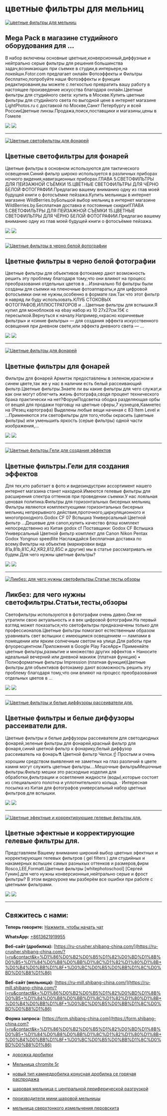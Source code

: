 # цветные фильтры для мельниц

<a href="https://swt.shibang-china.com/?l=ru&img&k=%D1%86%D0%B2%D0%B5%D1%82%D0%BD%D1%8B%D0%B5+%D1%84%D0%B8%D0%BB%D1%8C%D1%82%D1%80%D1%8B+%D0%B4%D0%BB%D1%8F+%D0%BC%D0%B5%D0%BB%D1%8C%D0%BD%D0%B8%D1%86" target="_blank">![цветные фильтры для мельниц](http://static.shibang-china.com/all-800x300/1291.jpg)</a>

## Mega Pack в магазине студийного оборудования для …
В набор включены основные цветные,конверсионный,диффузные и нейтрально серые фильтры для решения большинства задач,возникающих при съемке в студии,в интерьере,на локейшн.Fotor.com предлагает онлайн Фотоэффекты и Фильтры бесплатно,попробуйте наши Фотоэффекты и функции редактирования,вы можете с легкостью превратить вашу работу в настоящее произведение искусства благодаря онлайн.Цветные фильтры для студийного света: купить в Москве.Купить цветные фильтры для студийного света по выгодной цене в интернет магазине LightPhotos.ru с доставкой по Москве,Санкт Петербургу и всей РоссииЦветные линзы.Продажа,поиск,поставщики и магазины,цены в Гомеле


<a href="https://whatsapp.shibangsoft.com/WhatsApp.php" target="_blank" title="WhatsApp">![](http://static.shibang-china.com/icon/whatsapp.png)</a> <a href="https://swt.shibang-china.com/?l=ru&icon&k=%D1%86%D0%B2%D0%B5%D1%82%D0%BD%D1%8B%D0%B5+%D1%84%D0%B8%D0%BB%D1%8C%D1%82%D1%80%D1%8B+%D0%B4%D0%BB%D1%8F+%D0%BC%D0%B5%D0%BB%D1%8C%D0%BD%D0%B8%D1%86" target="_blank">![](http://static.shibang-china.com/icon/chat-ru.png)</a>

---

<a href="https://swt.shibang-china.com/?l=ru&img&k=%D1%86%D0%B2%D0%B5%D1%82%D0%BD%D1%8B%D0%B5+%D1%84%D0%B8%D0%BB%D1%8C%D1%82%D1%80%D1%8B+%D0%B4%D0%BB%D1%8F+%D0%BC%D0%B5%D0%BB%D1%8C%D0%BD%D0%B8%D1%86" target="_blank">![Цветные светофильтры для фонарей](http://static.shibang-china.com/all-800x300/1315.jpg)</a>

## Цветные светофильтры для фонарей
Цветные фильтры в основном используются для тактического освещения.Синий фильтр широко используется в различных приборах ночного видения,навигационных приборах.ГЛАВА 5.СВЕТОФИЛЬТРЫ ДЛЯ ПЕЙЗАЖНОЙ СЪЁМКИ 15.ЦВЕТНЫЕ СВЕТОФИЛЬТРЫ ДЛЯ ЧЁРНО БЕЛОЙ ФОТОГРАФИИ.Предлагаю вашему вниманию одну из глав моей будущей книги о фотосъёмке пейзажа.Купить мельницы в интернет магазине WildBerries.byБольшой выбор мельниц в интернет магазине WildBerries.by.Бесплатная доставка и постоянные скидки!ГЛАВА 5.СВЕТОФИЛЬТРЫ ДЛЯ ПЕЙЗАЖНОЙ СЪЁМКИ 15.ЦВЕТНЫЕ СВЕТОФИЛЬТРЫ ДЛЯ ЧЁРНО БЕЛОЙ ФОТОГРАФИИ.Предлагаю вашему вниманию одну из глав моей будущей книги о фотосъёмке пейзажа.


<a href="https://whatsapp.shibangsoft.com/WhatsApp.php" target="_blank" title="WhatsApp">![](http://static.shibang-china.com/icon/whatsapp.png)</a> <a href="https://swt.shibang-china.com/?l=ru&icon&k=%D1%86%D0%B2%D0%B5%D1%82%D0%BD%D1%8B%D0%B5+%D1%84%D0%B8%D0%BB%D1%8C%D1%82%D1%80%D1%8B+%D0%B4%D0%BB%D1%8F+%D0%BC%D0%B5%D0%BB%D1%8C%D0%BD%D0%B8%D1%86" target="_blank">![](http://static.shibang-china.com/icon/chat-ru.png)</a>

---

<a href="https://swt.shibang-china.com/?l=ru&img&k=%D1%86%D0%B2%D0%B5%D1%82%D0%BD%D1%8B%D0%B5+%D1%84%D0%B8%D0%BB%D1%8C%D1%82%D1%80%D1%8B+%D0%B4%D0%BB%D1%8F+%D0%BC%D0%B5%D0%BB%D1%8C%D0%BD%D0%B8%D1%86" target="_blank">![Цветные фильтры в черно белой фотографии](http://static.shibang-china.com/all-800x300/870.jpg)</a>

## Цветные фильтры в черно белой фотографии
Цветные фильтры для объективов фотокамер дают возможность решить эту проблему благодаря тому,что они влияют на процесс преобразования отдельных цветов в …Изначально fld фильтры были созданы для съемки на пленочные фотоаппараты,и для цифровой фотосъемки они не нужны,особенно в формате raw.Так что этот фильтр я навряд ли буду использовать.КЛУБ СТОКОВЫХ ФОТОГРАФОВ,ИЛЛЮСТРАТОРОВ и …Цветные фильтры для вспышки.Я купил для моноблоков на ebay набор из 10 27х27см.15€ с пересылкой.Вернуться к началу.Например,&#171;красно коричневые фильтры&#187; и &#171;синие фильтры&#187; — для создания эффекта искусственного освещения при дневном свете,или эффекта дневного света — …


<a href="https://whatsapp.shibangsoft.com/WhatsApp.php" target="_blank" title="WhatsApp">![](http://static.shibang-china.com/icon/whatsapp.png)</a> <a href="https://swt.shibang-china.com/?l=ru&icon&k=%D1%86%D0%B2%D0%B5%D1%82%D0%BD%D1%8B%D0%B5+%D1%84%D0%B8%D0%BB%D1%8C%D1%82%D1%80%D1%8B+%D0%B4%D0%BB%D1%8F+%D0%BC%D0%B5%D0%BB%D1%8C%D0%BD%D0%B8%D1%86" target="_blank">![](http://static.shibang-china.com/icon/chat-ru.png)</a>

---

<a href="https://swt.shibang-china.com/?l=ru&img&k=%D1%86%D0%B2%D0%B5%D1%82%D0%BD%D1%8B%D0%B5+%D1%84%D0%B8%D0%BB%D1%8C%D1%82%D1%80%D1%8B+%D0%B4%D0%BB%D1%8F+%D0%BC%D0%B5%D0%BB%D1%8C%D0%BD%D0%B8%D1%86" target="_blank">![Цветные фильтры для фонарей](http://static.shibang-china.com/all-800x300/1508.jpg)</a>

## Цветные фильтры для фонарей
Фильтры для фонарей Армитэк предоставлены в зеленом,красном и синем цвете,так же у нас в наличии есть белый рассеивающий фильтр.Цветные фильтры.Знаете ли вы какие фильтры для чего служат,и как они могут облегчить жизнь фотографа,сводя процент технического брака практически на нет?ФорумПодсветка ободка разделяющая орбы от вещей для продажи торговцу на цветные сферы,7 кузнецов,Камнетес на (Резец картографа) Выделены любые вещи начиная с 83 Item Level и …Применяются эти светофильтры для того,чтобы окрасить (цветные фильтры) или уменьшить яркость (серые фильтры) одной части изображения,…


<a href="https://whatsapp.shibangsoft.com/WhatsApp.php" target="_blank" title="WhatsApp">![](http://static.shibang-china.com/icon/whatsapp.png)</a> <a href="https://swt.shibang-china.com/?l=ru&icon&k=%D1%86%D0%B2%D0%B5%D1%82%D0%BD%D1%8B%D0%B5+%D1%84%D0%B8%D0%BB%D1%8C%D1%82%D1%80%D1%8B+%D0%B4%D0%BB%D1%8F+%D0%BC%D0%B5%D0%BB%D1%8C%D0%BD%D0%B8%D1%86" target="_blank">![](http://static.shibang-china.com/icon/chat-ru.png)</a>

---

<a href="https://swt.shibang-china.com/?l=ru&img&k=%D1%86%D0%B2%D0%B5%D1%82%D0%BD%D1%8B%D0%B5+%D1%84%D0%B8%D0%BB%D1%8C%D1%82%D1%80%D1%8B+%D0%B4%D0%BB%D1%8F+%D0%BC%D0%B5%D0%BB%D1%8C%D0%BD%D0%B8%D1%86" target="_blank">![Цветные фильтры.Гели для создания эффектов](http://static.shibang-china.com/all-800x300/1204.jpg)</a>

## Цветные фильтры.Гели для создания эффектов
Для тех,кто работает в фото и видеоиндустрии ассортимент нашего интернет магазина станет находкой.Имеются гелевые фильтры для расширения спектра оттенков при проведении съемки.У нас лояльная ценовая политика.Фильтры для горизонтальных бисерных мельниц Фильтры являются комплектующими горизонтальных бисерных мельниц непрерывного действия,проточного,циркуляционного и многопроходного.Godox CF 07 Вспышка Универсальный Цветной фильтр …Дешевые для canon,купить качество флэш комплект непосредственно из Китая godox cf Поставщики: Godox CF Вспышка Универсальный Цветной фильтр комплект для Canon Nikon Pentax Godox Yongnuo speedlite Наслаждайся Бесплатная доставка по всему.Фильтры на объектив (маркировки вида 81a,81b,81C,A2,KR2,812,85C и другие) мы в статье рассматривать не будем.Для чего нужны цветные фильтры?


<a href="https://whatsapp.shibangsoft.com/WhatsApp.php" target="_blank" title="WhatsApp">![](http://static.shibang-china.com/icon/whatsapp.png)</a> <a href="https://swt.shibang-china.com/?l=ru&icon&k=%D1%86%D0%B2%D0%B5%D1%82%D0%BD%D1%8B%D0%B5+%D1%84%D0%B8%D0%BB%D1%8C%D1%82%D1%80%D1%8B+%D0%B4%D0%BB%D1%8F+%D0%BC%D0%B5%D0%BB%D1%8C%D0%BD%D0%B8%D1%86" target="_blank">![](http://static.shibang-china.com/icon/chat-ru.png)</a>

---

<a href="https://swt.shibang-china.com/?l=ru&img&k=%D1%86%D0%B2%D0%B5%D1%82%D0%BD%D1%8B%D0%B5+%D1%84%D0%B8%D0%BB%D1%8C%D1%82%D1%80%D1%8B+%D0%B4%D0%BB%D1%8F+%D0%BC%D0%B5%D0%BB%D1%8C%D0%BD%D0%B8%D1%86" target="_blank">![Ликбез: для чего нужны светофильтры.Cтатьи,тесты,обзоры](http://static.shibang-china.com/all-800x300/1396.jpg)</a>

## Ликбез: для чего нужны светофильтры.Cтатьи,тесты,обзоры
Светофильтры используются в фотографии очень давно.Они не утратили свою актуальность и в век цифровой фотографии.На первый взгляд может показаться,что светофильтры предназначены только для профессионалов.Цветные фильтры помогают естественным образом уравнивать свет вспышки с имеющимся освещением — лампами в помещении или ярким солнечным светом на улице.Для работы при флуоресцентном.Приложения в Google Play FaceApp• Применяйте цветные фильтры,размытие и множество других эффектов • Наносите идеальный вечерний или дневной макияж (платная функция) • Полноформатные фильтры Impression (платная функция)Цветные фильтры для объективов фотокамер дают возможность решить эту проблему благодаря тому,что они влияют на процесс преобразования отдельных цветов в …


<a href="https://whatsapp.shibangsoft.com/WhatsApp.php" target="_blank" title="WhatsApp">![](http://static.shibang-china.com/icon/whatsapp.png)</a> <a href="https://swt.shibang-china.com/?l=ru&icon&k=%D1%86%D0%B2%D0%B5%D1%82%D0%BD%D1%8B%D0%B5+%D1%84%D0%B8%D0%BB%D1%8C%D1%82%D1%80%D1%8B+%D0%B4%D0%BB%D1%8F+%D0%BC%D0%B5%D0%BB%D1%8C%D0%BD%D0%B8%D1%86" target="_blank">![](http://static.shibang-china.com/icon/chat-ru.png)</a>

---

<a href="https://swt.shibang-china.com/?l=ru&img&k=%D1%86%D0%B2%D0%B5%D1%82%D0%BD%D1%8B%D0%B5+%D1%84%D0%B8%D0%BB%D1%8C%D1%82%D1%80%D1%8B+%D0%B4%D0%BB%D1%8F+%D0%BC%D0%B5%D0%BB%D1%8C%D0%BD%D0%B8%D1%86" target="_blank">![Цветные фильтры и белые диффузоры рассеиватели для.](http://static.shibang-china.com/all-800x300/753.jpg)</a>

## Цветные фильтры и белые диффузоры рассеиватели для.
Цветные фильтры и белые диффузоры рассеиватели для светодиодных фонарей,зеленые фильтры для фонарей,красный фильтр для фонаря,синий цветной фильтр к фонарику,белый диффузор рассеиватель на фонарь⚗ Цветной фильтр Челси.☝ Простым и очень хорошим средством выявления не заметных на глаз различий в цвете камня могут служить цветные фильтры.…Мешочные фильтрыМешочные фильтры.Фильтр мешки это расходные изделия для обработки,фильтрации и осветления жидкости (воды),которые состоят из специального полотна и уплотнительного кольца.&nbsp;&#0183;&#32;Интересная посылка из Китая для фотографов универсальный набор цветных фильтров для вспышки.


<a href="https://whatsapp.shibangsoft.com/WhatsApp.php" target="_blank" title="WhatsApp">![](http://static.shibang-china.com/icon/whatsapp.png)</a> <a href="https://swt.shibang-china.com/?l=ru&icon&k=%D1%86%D0%B2%D0%B5%D1%82%D0%BD%D1%8B%D0%B5+%D1%84%D0%B8%D0%BB%D1%8C%D1%82%D1%80%D1%8B+%D0%B4%D0%BB%D1%8F+%D0%BC%D0%B5%D0%BB%D1%8C%D0%BD%D0%B8%D1%86" target="_blank">![](http://static.shibang-china.com/icon/chat-ru.png)</a>

---

<a href="https://swt.shibang-china.com/?l=ru&img&k=%D1%86%D0%B2%D0%B5%D1%82%D0%BD%D1%8B%D0%B5+%D1%84%D0%B8%D0%BB%D1%8C%D1%82%D1%80%D1%8B+%D0%B4%D0%BB%D1%8F+%D0%BC%D0%B5%D0%BB%D1%8C%D0%BD%D0%B8%D1%86" target="_blank">![Цветные эфектные и корректирующие гелевые фильтры для.](http://static.shibang-china.com/all-800x300/838.jpg)</a>

## Цветные эфектные и корректирующие гелевые фильтры для.
Представляем Вашему вниманию широкий выбор цветных эфектных и корректирующих гелевых фильтров ( gel filters ) для студийных и накамерных вспышек самых разныхых оттенков и размеров,фирм Rosco,LEE,Formatt.Цветные фильтры [whitephotoschool] [Сергей Гунин].для чего нужны конверсионные,нейтрально серые и фрост фильтры? В этом видеоуроке мы разберём все ошибки при работе с цветными фильтрами.

<a href="https://whatsapp.shibangsoft.com/WhatsApp.php" target="_blank" title="WhatsApp">![](http://static.shibang-china.com/icon/whatsapp.png)</a> <a href="https://swt.shibang-china.com/?l=ru&icon&k=%D1%86%D0%B2%D0%B5%D1%82%D0%BD%D1%8B%D0%B5+%D1%84%D0%B8%D0%BB%D1%8C%D1%82%D1%80%D1%8B+%D0%B4%D0%BB%D1%8F+%D0%BC%D0%B5%D0%BB%D1%8C%D0%BD%D0%B8%D1%86" target="_blank">![](http://static.shibang-china.com/icon/chat-ru.png)</a>

---
## Свяжитесь с нами:

**Теперь говорите:** [Нажмите, чтобы начать чат](https://swt.shibang-china.com?l=ru&contact&k=%D1%86%D0%B2%D0%B5%D1%82%D0%BD%D1%8B%D0%B5+%D1%84%D0%B8%D0%BB%D1%8C%D1%82%D1%80%D1%8B+%D0%B4%D0%BB%D1%8F+%D0%BC%D0%B5%D0%BB%D1%8C%D0%BD%D0%B8%D1%86)

**WhatsApp:**  [+8613621919955](https://whatsapp.shibangsoft.com/WhatsApp.php)

**Веб-сайт (дробилка):** [https://ru-crusher.shibang-china.com/](https://ru-crusher.shibang-china.com/?l=ru&contact&k=%D1%86%D0%B2%D0%B5%D1%82%D0%BD%D1%8B%D0%B5+%D1%84%D0%B8%D0%BB%D1%8C%D1%82%D1%80%D1%8B+%D0%B4%D0%BB%D1%8F+%D0%BC%D0%B5%D0%BB%D1%8C%D0%BD%D0%B8%D1%86)

**Веб-сайт (мельница):** [https://ru-mill.shibang-china.com/](https://ru-mill.shibang-china.com/?l=ru&contact&k=%D1%86%D0%B2%D0%B5%D1%82%D0%BD%D1%8B%D0%B5+%D1%84%D0%B8%D0%BB%D1%8C%D1%82%D1%80%D1%8B+%D0%B4%D0%BB%D1%8F+%D0%BC%D0%B5%D0%BB%D1%8C%D0%BD%D0%B8%D1%86)

**Форма запроса:** [https://form.shibang-china.com](https://form.shibang-china.com?l=ru&contact&k=%D1%86%D0%B2%D0%B5%D1%82%D0%BD%D1%8B%D0%B5+%D1%84%D0%B8%D0%BB%D1%8C%D1%82%D1%80%D1%8B+%D0%B4%D0%BB%D1%8F+%D0%BC%D0%B5%D0%BB%D1%8C%D0%BD%D0%B8%D1%86)

* [дорожка дробилки](../121/%D0%B4%D0%BE%D1%80%D0%BE%D0%B6%D0%BA%D0%B0%20%D0%B4%D1%80%D0%BE%D0%B1%D0%B8%D0%BB%D0%BA%D0%B8.md)

* [Мельница chromite 5r](../122/%D0%9C%D0%B5%D0%BB%D1%8C%D0%BD%D0%B8%D1%86%D0%B0%20chromite%205r.md)

* [новый тип камнедробилка конусная дробилка ce горячая распродажа](../124/%D0%BD%D0%BE%D0%B2%D1%8B%D0%B9%20%D1%82%D0%B8%D0%BF%20%D0%BA%D0%B0%D0%BC%D0%BD%D0%B5%D0%B4%D1%80%D0%BE%D0%B1%D0%B8%D0%BB%D0%BA%D0%B0%20%D0%BA%D0%BE%D0%BD%D1%83%D1%81%D0%BD%D0%B0%D1%8F%20%D0%B4%D1%80%D0%BE%D0%B1%D0%B8%D0%BB%D0%BA%D0%B0%20ce%20%D0%B3%D0%BE%D1%80%D1%8F%D1%87%D0%B0%D1%8F%20%D1%80%D0%B0%D1%81%D0%BF%D1%80%D0%BE%D0%B4%D0%B0%D0%B6%D0%B0.md)

* [шаровая мельница с центральной периферической разгрузкой](../123/%D1%88%D0%B0%D1%80%D0%BE%D0%B2%D0%B0%D1%8F%20%D0%BC%D0%B5%D0%BB%D1%8C%D0%BD%D0%B8%D1%86%D0%B0%20%D1%81%20%D1%86%D0%B5%D0%BD%D1%82%D1%80%D0%B0%D0%BB%D1%8C%D0%BD%D0%BE%D0%B9%20%D0%BF%D0%B5%D1%80%D0%B8%D1%84%D0%B5%D1%80%D0%B8%D1%87%D0%B5%D1%81%D0%BA%D0%BE%D0%B9%20%D1%80%D0%B0%D0%B7%D0%B3%D1%80%D1%83%D0%B7%D0%BA%D0%BE%D0%B9.md)

* [производители мини шаровой мельницы](../121/%D0%BF%D1%80%D0%BE%D0%B8%D0%B7%D0%B2%D0%BE%D0%B4%D0%B8%D1%82%D0%B5%D0%BB%D0%B8%20%D0%BC%D0%B8%D0%BD%D0%B8%20%D1%88%D0%B0%D1%80%D0%BE%D0%B2%D0%BE%D0%B9%20%D0%BC%D0%B5%D0%BB%D1%8C%D0%BD%D0%B8%D1%86%D1%8B.md)

* [мельница сверхтонкого измельчения перовскита](../121/%D0%BC%D0%B5%D0%BB%D1%8C%D0%BD%D0%B8%D1%86%D0%B0%20%D1%81%D0%B2%D0%B5%D1%80%D1%85%D1%82%D0%BE%D0%BD%D0%BA%D0%BE%D0%B3%D0%BE%20%D0%B8%D0%B7%D0%BC%D0%B5%D0%BB%D1%8C%D1%87%D0%B5%D0%BD%D0%B8%D1%8F%20%D0%BF%D0%B5%D1%80%D0%BE%D0%B2%D1%81%D0%BA%D0%B8%D1%82%D0%B0.md)